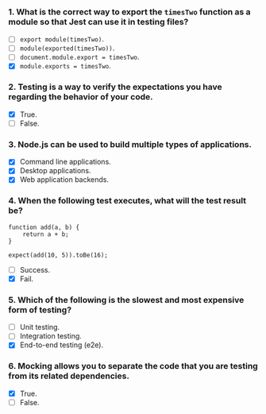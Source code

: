 ### 1. What is the correct way to export the `timesTwo` function as a module so that Jest can use it in testing files?

- [ ] `export module(timesTwo)`.
- [ ] `module(exported(timesTwo))`.
- [ ] `document.module.export = timesTwo`.
- [x] `module.exports = timesTwo`.

### 2. Testing is a way to verify the expectations you have regarding the behavior of your code.

- [x] True.
- [ ] False.

### 3. Node.js can be used to build multiple types of applications.

- [x] Command line applications.
- [x] Desktop applications.
- [x] Web application backends.

### 4. When the following test executes, what will the test result be?

```
function add(a, b) {
    return a + b;
}

expect(add(10, 5)).toBe(16);
```

- [ ] Success.
- [x] Fail.

### 5. Which of the following is the slowest and most expensive form of testing?

- [ ] Unit testing.
- [ ] Integration testing.
- [x] End-to-end testing (e2e).

### 6. Mocking allows you to separate the code that you are testing from its related dependencies.

- [x] True.
- [ ] False.
